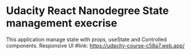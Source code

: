 # Udacity React Nanodegree State management execrise 
This application manage state with props, useState and Controlled components.
Responsive UI
#link: https://udacity-course-c58a7.web.app/
